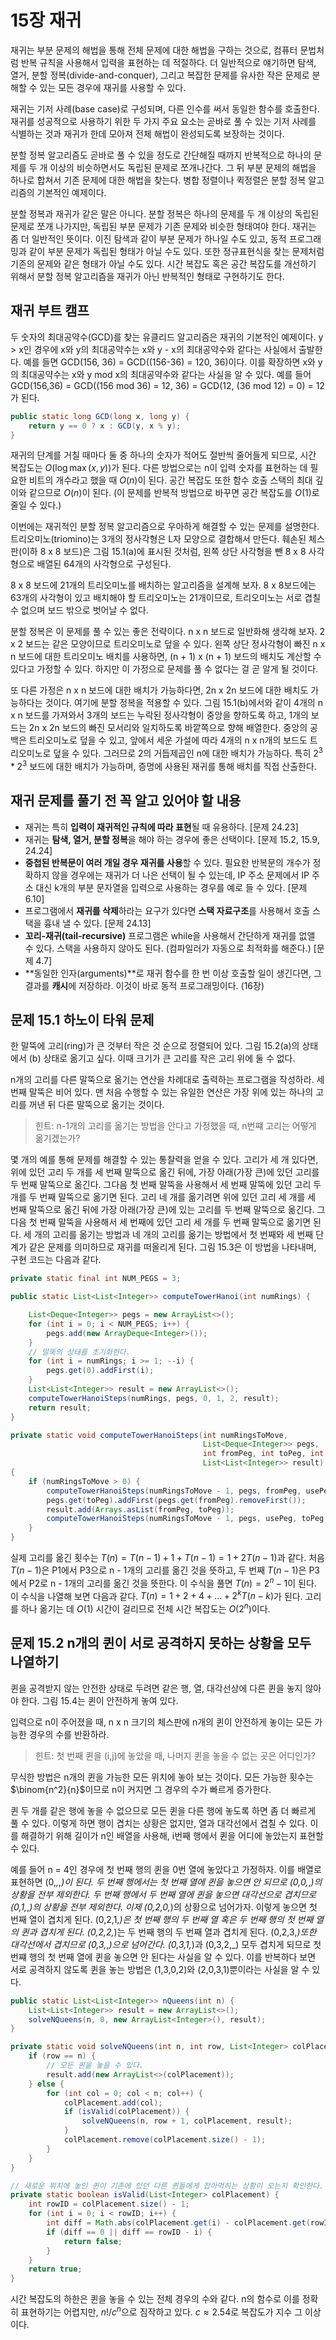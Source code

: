 # 15장 재귀

재귀는 부분 문제의 해법을 통해 전체 문제에 대한 해법을 구하는 것으로, 컴퓨터 문법처럼 반복 규칙을 사용해서 입력을 표현하는 데 적절하다. 더 일반적으로 얘기하면 탐색, 열거, 분할 정복(divide-and-conquer), 그리고 복잡한 문제를 유사한 작은 문제로 분해할 수 있는 모든 경우에 재귀를 사용할 수 있다.

재귀는 기저 사례(base case)로 구성되며, 다른 인수를 써서 동일한 함수를 호출한다. 재귀를 성공적으로 사용하기 위한 두 가지 주요 요소는 곧바로 풀 수 있는 기저 사례를 식별하는 것과 재귀가 한데 모아져 전체 해법이 완성되도록 보장하는 것이다.

분할 정복 알고리즘도 곧바로 풀 수 있을 정도로 간단해질 때까지 반복적으로 하나의 문제를 두 개 이상의 비슷하면서도 독립된 문제로 쪼개나간다. 그 뒤 부분 문제의 해법을 하나로 합쳐서 기존 문제에 대한 해법을 찾는다. 병합 정렬이나 퀵정렬은 분할 정복 알고리즘의 기본적인 예제이다.

분할 정복과 재귀가 같은 말은 아니다. 분할 정복은 하나의 문제를 두 개 이상의 독립된 문제로 쪼개 나가지만, 독립된 부분 문제가 기존 문제와 비슷한 형태여야 한다. 재귀는 좀 더 일반적인 뜻이다. 이진 탐색과 같이 부분 문제가 하나일 수도 있고, 동적 프로그래밍과 같이 부분 문제가 독립된 형태가 아닐 수도 있다. 또한 정규표현식을 찾는 문제처럼 기존의 문제와 같은 형태가 아닐 수도 있다. 시간 복잡도 혹은 공간 복잡도를 개선하기 위해서 분할 정복 알고리즘을 재귀가 아닌 반복적인 형태로 구현하기도 한다.

## 재귀 부트 캠프

두 숫자의 최대공약수(GCD)를 찾는 유클리드 알고리즘은 재귀의 기본적인 예제이다. y > x인 경우에 x와 y의 최대공약수는 x와 y - x의 최대공약수와 같다는 사실에서 출발한다. 예를 들면 GCD(156, 36) = GCD((156-36) = 120, 36)이다. 이를 확장하면 x와 y의 최대공약수는 x와 y mod x의 최대공약수와 같다는 사실을 알 수 있다. 예를 들어 GCD(156,36) = GCD((156 mod 36) = 12, 36) = GCD(12, (36 mod 12) = 0) = 12가 된다.

```java
public static long GCD(long x, long y) {
    return y == 0 ? x : GCD(y, x % y);
}
```

재귀의 단계를 거칠 때마다 둘 중 하나의 숫자가 적어도 절반씩 줄어들게 되므로, 시간 복잡도는 $O(\log \max(x,y))$가 된다. 다른 방법으로는 n이 입력 숫자를 표현하는 데 필요한 비트의 개수라고 했을 때 $O(n)$이 된다. 공간 복잡도 또한 함수 호출 스택의 최대 깊이와 같으므로 $O(n)$이 된다. (이 문제를 반복적 방법으로 바꾸면 공간 복잡도를 $O(1)$로 줄일 수 있다.)

이번에는 재귀적인 분할 정복 알고리즘으로 우아하게 해결할 수 있는 문제를 설명한다. 트리오미노(triomino)는 3개의 정사각형은 L자 모양으로 결합해서 만든다. 훼손된 체스판(이하 8 x 8 보드)은 그림 15.1(a)에 표시된 것처럼, 왼쪽 상단 사각형을 뺀 8 x 8 사각형으로 배열된 64개의 사각형으로 구성된다.

8 x 8 보드에 21개의 트리오미노를 배치하는 알고리즘을 설계해 보자. 8 x 8보드에는 63개의 사각형이 있고 배치해야 할 트리오미노는 21개이므로, 트리오미노는 서로 겹칠 수 없으며 보드 밖으로 벗어날 수 없다.

분할 정복은 이 문제를 풀 수 있는 좋은 전략이다. n x n 보드로 일반화해 생각해 보자. 2 x 2 보드는 같은 모양이므로 트리오미노로 덮을 수 있다. 왼쪽 상단 정사각형이 빠진 n x n 보드에 대한 트리오미노 배치를 사용하면, (n + 1) x (n + 1) 보드의 배치도 계산할 수 있다고 가정할 수 있다. 하지만 이 가정으로 문제를 풀 수 없다는 걸 곧 알게 될 것이다.

또 다른 가정은 n x n 보드에 대한 배치가 가능하다면, 2n x 2n 보드에 대한 배치도 가능하다는 것이다. 여기에 분할 정복을 적용할 수 있다. 그림 15.1(b)에서와 같이 4개의 n x n 보드를 가져와서 3개의 보드는 누락된 정사각형이 중앙을 향하도록 하고, 1개의 보드는 2n x 2n 보드의 빠진 모서리와 일치하도록 바깥쪽으로 향해 배열한다. 중앙의 공백은 트리오미노로 덮을 수 있고, 앞에서 세운 가설에 따라 4개의 n x n개의 보드도 트리오미노로 덮을 수 있다. 그러므로 2의 거듭제곱인 n에 대한 배치가 가능하다. 특히 $2^3 * 2^3$ 보드에 대한 배치가 가능하며, 증명에 사용된 재귀를 통해 배치를 직접 산출한다.

## 재귀 문제를 풀기 전 꼭 알고 있어야 할 내용

- 재귀는 특히 **입력이 재귀적인 규칙에 따라 표현**될 때 유용하다. [문제 24.23]
- 재귀는 **탐색, 열거, 분할 정복**을 해야 하는 경우에 좋은 선택이다. [문제 15.2, 15.9, 24.24]
- **중첩된 반복문이 여러 개일 경우 재귀를 사용**할 수 있다. 필요한 반복문의 개수가 정확하지 않을 경우에는 재귀가 더 나은 선택이 될 수 있는데, IP 주소 문제에서 IP 주소 대신 k개의 부분 문자열을 입력으로 사용하는 경우를 예로 들 수 있다. [문제 6.10]
- 프로그램에서 **재귀를 삭제**하라는 요구가 있다면 **스택 자료구조**를 사용해서 호출 스택을 흉내 낼 수 있다. [문제 24.13]
- **꼬리-재귀(tail-recursive)** 프로그램은 while을 사용해서 간단하게 재귀를 없앨 수 있다. 스택을 사용하지 않아도 된다. (컴파일러가 자동으로 최적화를 해준다.) [문제 4.7]
- **동일한 인자(arguments)**로 재귀 함수를 한 번 이상 호출할 일이 생긴다면, 그 결과를 **캐시**에 저장하라. 이것이 바로 동적 프로그래밍이다. (16장)

## 문제 15.1 하노이 타워 문제

한 말뚝에 고리(ring)가 큰 것부터 작은 것 순으로 정렬되어 있다. 그림 15.2(a)의 상태에서 (b) 상태로 옮기고 싶다. 이때 크기가 큰 고리를 작은 고리 위에 둘 수 없다.

n개의 고리를 다른 말뚝으로 옮기는 연산을 차례대로 출력하는 프로그램을 작성하라. 세 번째 말뚝은 비어 있다. 맨 처음 수행할 수 있는 유일한 연산은 가장 위에 있는 하나의 고리를 꺼낸 뒤 다른 말뚝으로 옮기는 것이다.

> 힌트: n-1개의 고리를 옮기는 방법을 안다고 가정했을 때, n번쨰 고리는 어떻게 옮기겠는가?

몇 개의 예를 통해 문제를 해결할 수 있는 통찰력을 얻을 수 있다. 고리가 세 개 있다면, 위에 있던 고리 두 개를 세 번째 말뚝으로 옮긴 뒤에, 가장 아래(가장 큰)에 있던 고리를 두 번째 말뚝으로 옮긴다. 그다음 첫 번째 말뚝을 사용해서 세 번째 말뚝에 있던 고리 두 개를 두 번째 말뚝으로 옮기면 된다. 고리 네 개를 옮기려면 위에 있던 고리 세 개를 세 번째 말뚝으로 옮긴 뒤에 가장 아래(가장 큰)에 있는 고리를 두 번째 말뚝으로 옮긴다. 그다음 첫 번째 말뚝을 사용해서 세 번째에 있던 고리 세 개를 두 번째 말뚝으로 옮기면 된다. 세 개의 고리를 옮기는 방법과 네 개의 고리를 옮기는 방법에서 첫 번째와 세 번째 단계가 같은 문제를 의미하므로 재귀를 떠올리게 된다. 그림 15.3은 이 방법을 나타내며, 구현 코드는 다음과 같다.

```java
private static final int NUM_PEGS = 3;

public static List<List<Integer>> computeTowerHanoi(int numRings) {

    List<Deque<Integer>> pegs = new ArrayList<>();
    for (int i = 0; i < NUM_PEGS; i++) {
        pegs.add(new ArrayDeque<Integer>());
    }
    // 말뚝의 상태를 초기화한다.
    for (int i = numRings; i >= 1; --i) {
        pegs.get(0).addFirst(i);
    }
    List<List<Integer>> result = new ArrayList<>();
    computeTowerHanoiSteps(numRings, pegs, 0, 1, 2, result);
    return result;
}

private static void computeTowerHanoiSteps(int numRingsToMove,
                                           List<Deque<Integer>> pegs,
                                           int fromPeg, int toPeg, int usePeg,
                                           List<List<Integer>> result)
{
    if (numRingsToMove > 0) {
        computeTowerHanoiSteps(numRingsToMove - 1, pegs, fromPeg, usePeg, toPeg, result);
        pegs.get(toPeg).addFirst(pegs.get(fromPeg).removeFirst());
        result.add(Arrays.asList(fromPeg, toPeg));
        computeTowerHanoiSteps(numRingsToMove - 1, pegs, usePeg, toPeg, usePeg, result);
    }
}
```

실제 고리를 옮긴 횟수는 $T(n) = T(n - 1) + 1 + T(n - 1) = 1 + 2T(n - 1)$과 같다. 처음 $T(n - 1)$은 P1에서 P3으로 n - 1개의 고리를 옮긴 것을 뜻하고, 두 번째 $T(n - 1)$은 P3에서 P2로 n - 1개의 고리를 옮긴 것을 뜻한다. 이 수식을 풀면 $T(n) = 2^n - 1$이 된다. 이 수식을 나열해 보면 다음과 같다. $T(n) = 1 + 2 + 4 + ... + 2^kT(n - k)$가 된다. 고리를 하나 옮기는 데 $O(1)$ 시간이 걸리므로 전체 시간 복잡도는 $O(2^n)$이다.

## 문제 15.2 n개의 퀸이 서로 공격하지 못하는 상황을 모두 나열하기

퀸을 공격받지 않는 안전한 상태로 두려면 같은 행, 열, 대각선상에 다른 퀸을 놓지 않아야 한다. 그림 15.4는 퀸이 안전하게 놓여 있다.

입력으로 n이 주어졌을 때, n x n 크기의 체스판에 n개의 퀸이 안전하게 놓이는 모든 가능한 경우의 수를 반환하라.

> 힌트: 첫 번째 퀸을 (i,j)에 놓았을 때, 나머지 퀸을 놓을 수 없는 곳은 어디인가?

무식한 방법은 n개의 퀸을 가능한 모든 위치에 놓아 보는 것이다. 모든 가능한 횟수는 $\binom{n^2}{n}$이므로 n이 커지면 그 경우의 수가 빠르게 증가한다.

퀸 두 개를 같은 행에 놓을 수 없으므로 모든 퀸을 다른 행에 놓도록 하면 좀 더 빠르게 풀 수 있다. 이렇게 하면 행이 겹치는 상황은 없지만, 열과 대각선에서 겹칠 수 있다. 이를 해결하기 위해 길이가 n인 배열을 사용해, i번째 행에서 퀸을 어디에 놓았는지 표현할 수 있다.

예를 들어 n = 4인 경우에 첫 번째 행의 퀸을 0번 열에 놓았다고 가정하자. 이를 배열로 표현하면 (0,_,_,_)이 된다. 두 번째 행에서는 첫 번째 열에 퀸을 놓으면 안 되므로 (0,0,_,_)의 상황을 전부 제외한다. 두 번째 행에서 두 번째 열에 퀸을 놓으면 대각선으로 겹치므로 (0,1,_,_)의 상황을 전부 제외한다. 이제 (0,2,0,_)의 상황으로 넘어가자. 이렇게 놓으면 첫 번째 열이 겹치게 된다. (0,2,1,_)은 첫 번째 행의 두 번째 열 혹은 두 번째 행의 첫 번째 열의 퀸과 겹치게 된다. (0,2,2,_)는 두 번째 행의 두 번째 열과 겹치게 된다. (0,2,3,_)또한 대각선에서 겹치므로 (0,3,_,_)으로 넘어간다. (0,3,1,_)과 (0,3,2,_) 모두 겹치게 되므로 첫 번쨰 행의 첫 번째 열에 퀸을 놓으면 안 된다는 사실을 알 수 있다. 이를 반복하다 보면 서로 공격하지 않도록 퀸을 놓는 방법은 (1,3,0,2)와 (2,0,3,1)뿐이라는 사실을 알 수 있다.

```java
public static List<List<Integer>> nQueens(int n) {
    List<List<Integer>> result = new ArrayList<>();
    solveNQueens(n, 0, new ArrayList<Integer>(), result);
}

private static void solveNQueens(int n, int row, List<Integer> colPlacement, List<List<Integer>> result) {
    if (row == n) {
        // 모든 퀸을 놓을 수 있다.
        result.add(new ArrayList<>(colPlacement));
    } else {
        for (int col = 0; col < n; col++) {
            colPlacement.add(col);
            if (isValid(colPlacement)) {
                solveNQueens(n, row + 1, colPlacement, result);
            }
            colPlacement.remove(colPlacement.size() - 1);
        }
    }
}

// 새로운 위치에 놓인 퀸이 기존에 있던 다른 퀸들에게 잡아먹히는 상황이 오는지 확인한다.
private static boolean isValid(List<Integer> colPlacement) {
    int rowID = colPlacement.size() - 1;
    for (int i = 0; i < rowID; i++) {
        int diff = Math.abs(colPlacement.get(i) - colPlacement.get(rowID));
        if (diff == 0 || diff == rowID - i) {
            return false;
        }
    }
    return true;
}
```

시간 복잡도의 하한은 퀸을 놓을 수 있는 전체 경우의 수와 같다. n의 함수로 이를 정확히 표현하기는 어렵지만, $n!/c^n$으로 짐작하고 있다. $c \approx 2.54$로 복잡도가 지수 그 이상이다.
